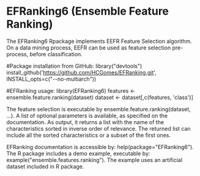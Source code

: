 # EFRanking6 (Ensemble Feature Ranking)
The EFRanking6 Rpackage implements EEFR Feature Selection algorithm.
On a data mining process, EEFR can be used as feature selection pre-process, before classification.

#Package installation from GitHub:
library("devtools")
install_github('https://github.com/HCGomes/EFRanking.git', INSTALL_opts=c("--no-multiarch"))


#EFRanking usage:
library(EFRanking6) 
features <- ensemble.feature.ranking(dataset)
dataset <- dataset[,c(features, 'class')]


The feature selection is executable by ensemble.feature.ranking(dataset, ...). 
A list of optional parameters is available, as specified on the documentation. 
As output, it returns a list with the name of the characteristics sorted in inverse order of relevance. 
The returned list can include all the sorted characteristics or a subset of the first ones.

EFRanking documentation is accessible by: help(package="EFRanking6"). 
The R package includes a demo example, executable by: example("ensemble.features.ranking"). 
The example uses an artificial dataset included in R package.


